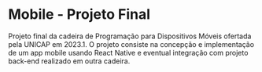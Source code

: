 # Mobile - Projeto Final

Projeto final da cadeira de Programação para Dispositivos Móveis ofertada pela UNICAP  em 2023.1.
O projeto consiste na concepção e implementação de um app mobile usando React Native e eventual integração com projeto back-end realizado em outra cadeira.
